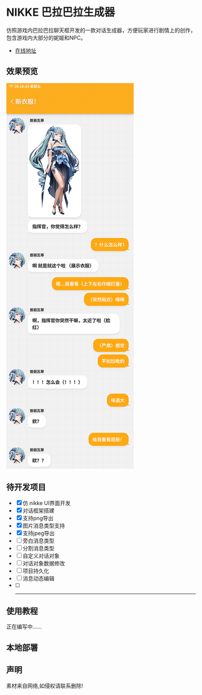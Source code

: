 # NIKKE 巴拉巴拉生成器

仿照游戏内巴拉巴拉聊天框开发的一款对话生成器，方便玩家进行剧情上的创作，包含游戏内大部分的妮姬和NPC。

- [在线地址](https://notfacegui.github.io/)

## 效果预览

![](docs/images/view.png)

## 待开发项目

- [x] 仿 nikke UI界面开发
- [x] 对话框架搭建
- [x] 支持png导出
- [x] 图片消息类型支持
- [x] 支持jpeg导出
- [ ] 旁白消息类型
- [ ] 分割消息类型
- [ ] 自定义对话对象
- [ ] 对话对象数据修改
- [ ] 项目持久化
- [ ] 消息动态编辑
- [ ] -----------

## 使用教程

正在编写中……

## 本地部署

## 声明

素材来自网络,如侵权请联系删除!
